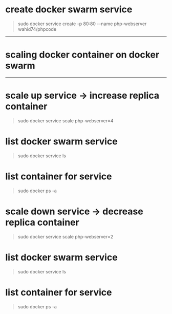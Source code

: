 # create docker swarm service 
> sudo docker service create -p 80:80 --name php-webserver wahid74/phpcode

------------------------------------------------------
# scaling docker container on docker swarm
------------------------------------------------------

# scale up  service -> increase replica container
> sudo docker service scale php-webserver=4

# list docker swarm service 
> sudo docker service ls

# list  container for service
> sudo docker ps -a

# scale down service -> decrease replica container
> sudo docker service scale php-webserver=2

# list docker swarm service 
> sudo docker service ls

# list  container for service
> sudo docker ps -a